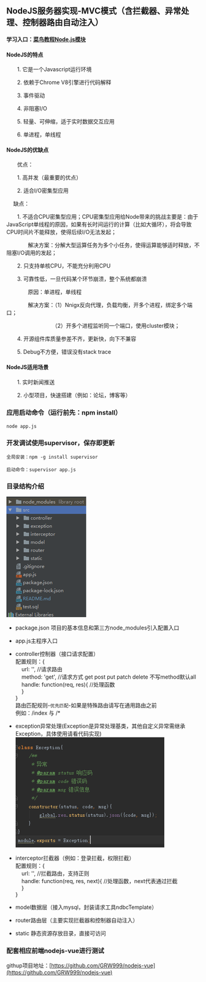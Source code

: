 ## NodeJS服务器实现-MVC模式（含拦截器、异常处理、控制器路由自动注入）
#### 学习入口：[菜鸟教程Node.js模块](https://www.runoob.com/nodejs/nodejs-tutorial.html)
#### NodeJS的特点
　　1. 它是一个Javascript运行环境

　　2. 依赖于Chrome V8引擎进行代码解释

　　3. 事件驱动

　　4. 非阻塞I/O

　　5. 轻量、可伸缩，适于实时数据交互应用

　　6. 单进程，单线程

#### NodeJS的优缺点

　　优点：

　　1. 高并发（最重要的优点）

　　2. 适合I/O密集型应用

 
　   缺点：

　　1. 不适合CPU密集型应用；CPU密集型应用给Node带来的挑战主要是：由于JavaScript单线程的原因，如果有长时间运行的计算（比如大循环），将会导致CPU时间片不能释放，使得后续I/O无法发起；

　　　　解决方案：分解大型运算任务为多个小任务，使得运算能够适时释放，不阻塞I/O调用的发起；

　　2. 只支持单核CPU，不能充分利用CPU

　　3. 可靠性低，一旦代码某个环节崩溃，整个系统都崩溃

　　　　原因：单进程，单线程

　　　　解决方案：（1）Nnigx反向代理，负载均衡，开多个进程，绑定多个端口；

　　　　　　　　　（2）开多个进程监听同一个端口，使用cluster模块；

　　4. 开源组件库质量参差不齐，更新快，向下不兼容

　　5. Debug不方便，错误没有stack trace

#### NodeJS适用场景

　　1. 实时新闻推送

　　2. 小型项目，快速搭建（例如：论坛，博客等）
    
    

### 应用启动命令（运行前先：npm install）

    node app.js 

### 开发调试使用supervisor，保存即更新

    全局安装：npm -g install supervisor

    启动命令：supervisor app.js

### 目录结构介绍  
![structure](./src/static/structure.png)
    
* package.json 项目的基本信息和第三方node_modules引入配置入口
* app.js主程序入口  
* controller控制器（接口请求配置）  
配置规则：{  
&nbsp;&nbsp;&nbsp;&nbsp;url: '',                    //请求路由  
&nbsp;&nbsp;&nbsp;&nbsp;method: 'get',              //请求方式 get post put patch delete 不写method默认all  
&nbsp;&nbsp;&nbsp;&nbsp;handle: function(req, res){ //处理函数  
&nbsp;&nbsp;&nbsp;&nbsp;}   
}  
  路由匹配规则-`优先匹配`-如果是特殊路由请写在通用路由之前  
  例如：/index 与 /*
* exception异常处理(Exception是异常处理基类，其他自定义异常需继承Exception，具体使用请看代码实现)  
![exception](./src/static/exception.png)

* interceptor拦截器（例如：登录拦截，权限拦截）  
配置规则：{  
&nbsp;&nbsp;&nbsp;&nbsp;url: '',                    //拦截路由，支持正则  
&nbsp;&nbsp;&nbsp;&nbsp;handle: function(req, res, next){ //处理函数，next代表通过拦截  
&nbsp;&nbsp;&nbsp;&nbsp;}  
}  
* model数据层（接入mysql，封装请求工具ndbcTemplate）
* router路由层（主要实现拦截器和控制器自动注入）
* static 静态资源存放目录，直接可访问 

### 配套相应前端nodejs-vue进行测试  
githup项目地址：[https://github.com/GRW999/nodejs-vue](https://github.com/GRW999/nodejs-vue)